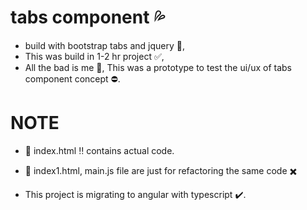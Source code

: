 
# tabs component :sweat_drops:

* build with bootstrap tabs and jquery :clap:, 
* This was build in 1-2 hr project :white_check_mark:, 
* All the bad is me :red_circle:, This was a prototype to test the ui/ux of tabs component concept :no_entry:.


# NOTE

* :scroll: index.html :bangbang: contains actual code.

* :scroll: index1.html, main.js file are just for refactoring the same code :heavy_multiplication_x:

* This project is migrating to angular with typescript :heavy_check_mark:.